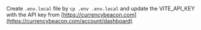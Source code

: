 Create `.env.local` file by `cp .env .env.local` and update the VITE_API_KEY with the API key from [https://currencybeacon.com](https://currencybeacon.com/account/dashboard)
